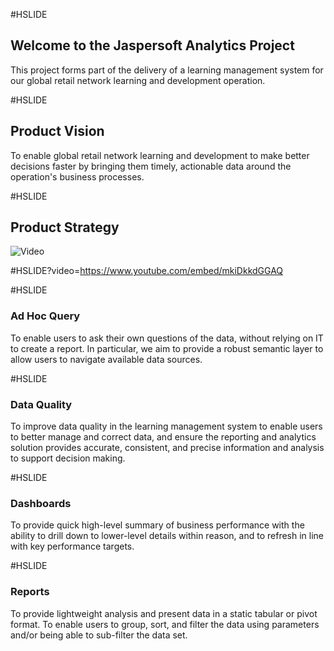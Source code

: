 #HSLIDE

## Welcome to the Jaspersoft Analytics Project

This project forms part of the delivery of a learning management system for our global retail network learning and development operation.

#HSLIDE

## Product Vision

To enable global retail network learning and development to make better decisions faster by bringing them timely, actionable data around the operation's business processes.

#HSLIDE

## Product Strategy

![Video](https://www.youtube.com/embed/mkiDkkdGGAQ)

#HSLIDE?video=https://www.youtube.com/embed/mkiDkkdGGAQ

#HSLIDE

### Ad Hoc Query

To enable users to ask their own questions of the data, without relying on IT to create a report. In particular, we aim to provide a robust semantic layer to allow users to navigate available data sources.

#HSLIDE

### Data Quality

To improve data quality in the learning management system to enable users to better manage and correct data, and ensure the reporting and analytics solution provides accurate, consistent, and precise information and analysis to support decision making.

#HSLIDE

### Dashboards

To provide quick high-level summary of business performance with the ability to drill down to lower-level details within reason, and to refresh in line with key performance targets.

#HSLIDE

### Reports

To provide lightweight analysis and present data in a static tabular or pivot format. To enable users to group, sort, and filter the data using parameters and/or being able to sub-filter the data set.
